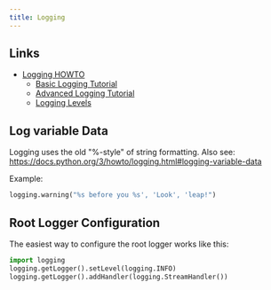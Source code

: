 ```yaml
---
title: Logging
---
```


## Links
- [Logging HOWTO](https://docs.python.org/3/howto/logging.html)
  - [Basic Logging Tutorial](https://docs.python.org/3/howto/logging.html#basic-logging-tutorial)
  - [Advanced Logging Tutorial](https://docs.python.org/3/howto/logging.html#advanced-logging-tutorial)
  - [Logging Levels](https://docs.python.org/3/howto/logging.html#logging-levels)

## Log variable Data
Logging uses the old "%-style" of string formatting.
Also see: https://docs.python.org/3/howto/logging.html#logging-variable-data

Example:
```python
logging.warning("%s before you %s', 'Look', 'leap!")
```

## Root Logger Configuration
The easiest way to configure the root logger works like this:

```python
import logging
logging.getLogger().setLevel(logging.INFO)
logging.getLogger().addHandler(logging.StreamHandler())
```
